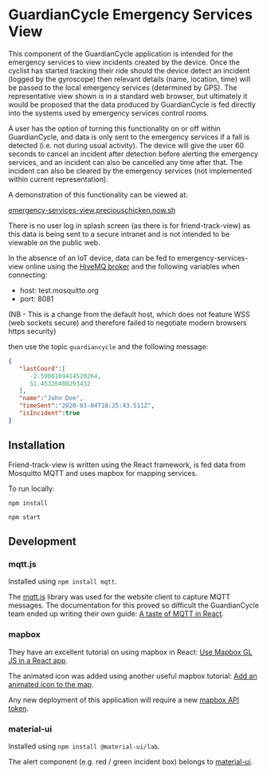 # GuardianCycle Emergency Services View

This component of the GuardianCycle application is intended for the emergency services to view incidents created by the device.  Once the cyclist has started tracking their ride should the device detect an incident (logged by the gyroscope) then relevant details (name, location, time) will be passed to the local emergency services (determined by GPS).  The representative view shown is in a standard web browser, but ultimately it would be proposed that the data produced by GuardianCycle is fed directly into the systems used by emergency services control rooms.

A user has the option of turning this functionality on or off within GuardianCycle, and data is only sent to the emergency services if a fall is detected (i.e. not during usual activity).  The device will give the user 60 seconds to cancel an incident after detection before alerting the emergency services, and an incident can also be cancelled any time after that.  The incident can also be cleared by the emergency services (not implemented within current representation).


A demonstration of this functionality can be viewed at:

[emergency-services-view.preciouschicken.now.sh](https://emergency-services-view.preciouschicken.now.sh)

There is no user log in splash screen (as there is for friend-track-view) as this data is being sent to a secure intranet and is not intended to be viewable on the public web.

In the absence of an IoT device, data can be fed to emergency-services-view online using 
the [HiveMQ broker](http://www.hivemq.com/demos/websocket-client/) and the following variables when connecting:

- host: test.mosquitto.org
- port: 8081

(NB - This is a change from the default host, which does not feature WSS (web sockets secure) and therefore failed to negotiate modern browsers https security)

then use the topic `guardiancycle` and the following message:

```json
{
   "lastCoord":[
      -2.5906169414520264,
      51.45326480293432
   ],
   "name":"John Doe",
   "timeSent":"2020-03-04T18:25:43.511Z",
   "isIncident":true
}
```

## Installation

Friend-track-view is written using the React framework, is fed data from Mosquitto MQTT and uses mapbox for mapping services.

To run locally:

`npm install`

`npm start`

## Development

### mqtt.js

Installed using `npm install mqtt`.

The [mqtt.js](https://www.hivemq.com/blog/mqtt-client-library-mqtt-js/) library was used for the website client to capture MQTT messages.  The documentation for this proved so difficult the GuardianCycle team ended up writing their own guide: [A taste of MQTT in React](https://www.preciouschicken.com/blog/posts/a-taste-of-mqtt-in-react/).

### mapbox

They have an excellent tutorial on using mapbox in React: [Use Mapbox GL JS in a React app](https://docs.mapbox.com/help/tutorials/use-mapbox-gl-js-with-react/).

The animated icon was added using another useful mapbox tutorial: [Add an animated icon to the map](https://docs.mapbox.com/mapbox-gl-js/example/add-image-animated/).

Any new deployment of this application will require a new [mapbox API token](https://docs.mapbox.com/accounts/overview/tokens/).

### material-ui

Installed using `npm install @material-ui/lab`.

The alert component (e.g. red / green incident box) belongs to [material-ui](https://material-ui.com).

